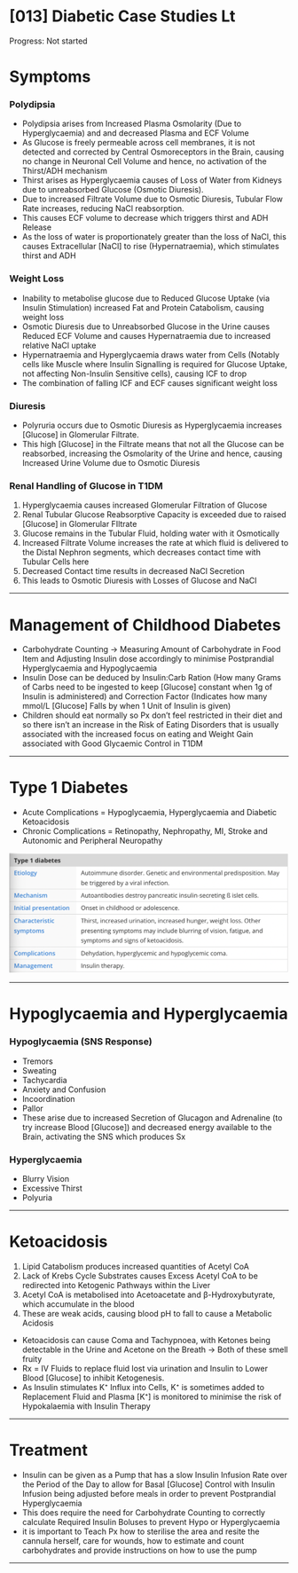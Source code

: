 # [013] Diabetic Case Studies Lt

Progress: Not started

# Symptoms

### Polydipsia

- Polydipsia arises from Increased Plasma Osmolarity (Due to Hyperglycaemia) and and decreased Plasma and ECF Volume
- As Glucose is freely permeable across cell membranes, it is not detected and corrected by Central Osmoreceptors in the Brain, causing no change in Neuronal Cell Volume and hence, no activation of the Thirst/ADH mechanism
- Thirst arises as Hyperglycaemia causes of Loss of Water from Kidneys due to unreabsorbed Glucose (Osmotic Diuresis).
- Due to increased Filtrate Volume due to Osmotic Diuresis, Tubular Flow Rate increases, reducing NaCl reabsorption.
- This causes ECF volume to decrease which triggers thirst and ADH Release
- As the loss of water is proportionately greater than the loss of NaCl, this causes Extracellular [NaCl] to rise (Hypernatraemia), which stimulates thirst and ADH

### Weight Loss

- Inability to metabolise glucose due to Reduced Glucose Uptake (via Insulin Stimulation) increased Fat and Protein Catabolism, causing weight loss
- Osmotic Diuresis due to Unreabsorbed Glucose in the Urine causes Reduced ECF Volume and causes Hypernatraemia due to increased relative NaCl uptake
- Hypernatraemia and Hyperglycaemia draws water from Cells (Notably cells like Muscle where Insulin Signalling is required for Glucose Uptake, not affecting Non-Insulin Sensitive cells), causing ICF to drop
- The combination of falling ICF and ECF causes significant weight loss

### Diuresis

- Polyruria occurs due to Osmotic Diuresis as Hyperglycaemia increases [Glucose] in Glomerular Filtrate.
- This high [Glucose] in the Filtrate means that not all the Glucose can be reabsorbed, increasing the Osmolarity of the Urine and hence, causing Increased Urine Volume due to Osmotic Diuresis

### Renal Handling of Glucose in T1DM

1. Hyperglycaemia causes increased Glomerular Filtration of Glucose
2. Renal Tubular Glucose Reabsorptive Capacity is exceeded due to raised [Glucose] in Glomerular FIltrate
3. Glucose remains in the Tubular Fluid, holding water with it Osmotically
4. Increased Filtrate Volume  increases the rate at which fluid is delivered to the Distal Nephron segments, which decreases contact time with Tubular Cells here
5. Decreased Contact time results in decreased NaCl Secretion
6. This leads to Osmotic Diuresis with Losses of Glucose and NaCl

---

# Management of Childhood Diabetes

- Carbohydrate Counting → Measuring Amount of Carbohydrate in Food Item and Adjusting Insulin dose accordingly to minimise Postprandial Hyperglycaemia and Hypoglycaemia
- Insulin Dose can be deduced by Insulin:Carb Ration (How many Grams of Carbs need to be ingested to keep [Glucose] constant when 1g of Insulin is administered) and Correction Factor (Indicates how many mmol/L [Glucose] Falls by when 1 Unit of Insulin is given)
- Children should eat normally so Px don’t feel restricted in their diet and so there isn’t an increase in the Risk of Eating Disorders that is usually associated with the increased focus on eating and Weight Gain associated with Good Glycaemic Control in T1DM

---

# Type 1 Diabetes

- Acute Complications = Hypoglycaemia, Hyperglycaemia and Diabetic Ketoacidosis
- Chronic Complications = Retinopathy, Nephropathy, MI, Stroke and Autonomic and Peripheral Neuropathy

![Screenshot 2022-01-24 at 17.41.35.png](%5B013%5D%20Diabetic%20Case%20Studies%20Lt%20521db460a9324fdead540e3bc734634f/Screenshot_2022-01-24_at_17.41.35.png)

---

# Hypoglycaemia and Hyperglycaemia

### Hypoglycaemia (SNS Response)

- Tremors
- Sweating
- Tachycardia
- Anxiety and Confusion
- Incoordination
- Pallor
- These arise due to increased Secretion of Glucagon and Adrenaline (to try increase Blood [Glucose]) and decreased energy available to the Brain, activating the SNS which produces Sx

### Hyperglycaemia

- Blurry Vision
- Excessive Thirst
- Polyuria

---

# Ketoacidosis

1. Lipid Catabolism produces increased quantities of Acetyl CoA
2. Lack of Krebs Cycle Substrates causes Excess Acetyl CoA to be redirected into Ketogenic Pathways within the Liver
3. Acetyl CoA is metabolised into Acetoacetate and β-Hydroxybutyrate, which accumulate in the blood
4. These are weak acids, causing blood pH to fall to cause a Metabolic Acidosis
- Ketoacidosis can cause Coma and Tachypnoea, with Ketones being detectable in the Urine and Acetone on the Breath → Both of these smell fruity
- Rx = IV Fluids to replace fluid lost via urination and Insulin to Lower Blood [Glucose] to inhibit Ketogenesis.
- As Insulin stimulates K⁺ Influx into Cells, K⁺ is sometimes added to Replacement Fluid and Plasma [K⁺] is monitored to minimise the risk of Hypokalaemia with Insulin Therapy

---

# Treatment

- Insulin can be given as a Pump that has a slow Insulin Infusion Rate over the Period of the Day to allow for Basal [Glucose] Control with Insulin Infusion being adjusted before meals in order to prevent Postprandial Hyperglycaemia
- This does require the need for Carbohydrate Counting to correctly calculate Required Insulin Boluses to prevent Hypo or Hyperglycaemia
- it is important to Teach Px how to sterilise the area and resite the cannula herself, care for wounds, how to estimate and count carbohydrates and provide instructions on how to use the pump

---